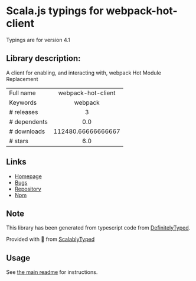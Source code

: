 
# Scala.js typings for webpack-hot-client

Typings are for version 4.1

## Library description:
A client for enabling, and interacting with, webpack Hot Module Replacement

|                    |                 |
| ------------------ | :-------------: |
| Full name          | webpack-hot-client |
| Keywords           | webpack |
| # releases         | 3 |
| # dependents       | 0.0 |
| # downloads        | 112480.66666666667 |
| # stars            | 6.0 |

## Links
- [Homepage](https://github.com/shellscape/webpack-hot-client)
- [Bugs](https://github.com/shellscape/webpack-hot-client/issues)
- [Repository](https://github.com/shellscape/webpack-hot-client)
- [Npm](https://www.npmjs.com/package/webpack-hot-client)
    


## Note
This library has been generated from typescript code from [DefinitelyTyped](https://definitelytyped.org).

Provided with :purple_heart: from [ScalablyTyped](https://github.com/oyvindberg/ScalablyTyped)

## Usage
See [the main readme](../../readme.md) for instructions.


